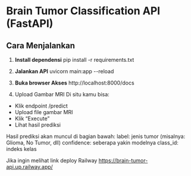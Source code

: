 # Brain Tumor Classification API (FastAPI)

## Cara Menjalankan

1.  **Install dependensi**
pip install  -r  requirements.txt 

2. **Jalankan  API**
uvicorn main:app  --reload

3. **Buka  browser  Akses**
http://localhost:8000/docs

4. Upload  Gambar  MRI
Di  situ  kamu  bisa:
- Klik  endpoint  /predict
- Upload  file  gambar  MRI
- Klik  “Execute”
- Lihat  hasil  prediksi

Hasil prediksi  akan  muncul  di  bagian  bawah:
label: jenis  tumor (misalnya: Glioma,  No  Tumor,  dll)
confidence: seberapa  yakin  modelnya
class_id: indeks  kelas

Jika ingin melihat link deploy Railway 
https://brain-tumor-api.up.railway.app/